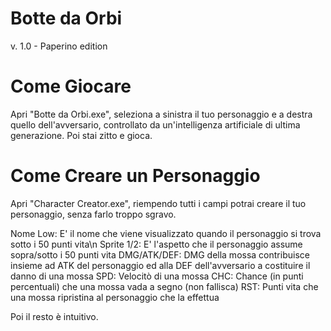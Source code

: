 # Botte da Orbi
v. 1.0 - Paperino edition

# Come Giocare
Apri "Botte da Orbi.exe", seleziona a sinistra il tuo personaggio e a destra quello dell'avversario, controllato da un'intelligenza artificiale di ultima generazione. Poi stai zitto e gioca.

# Come Creare un Personaggio
Apri "Character Creator.exe", riempendo tutti i campi potrai creare il tuo personaggio, senza farlo troppo sgravo.

 Nome Low: E' il nome che viene visualizzato quando il personaggio si trova sotto i 50 punti vita\n
 Sprite 1/2: E' l'aspetto che il personaggio assume sopra/sotto i 50 punti vita 
 DMG/ATK/DEF: DMG della mossa contribuisce insieme ad ATK del personaggio ed alla DEF dell'avversario a costituire il danno di una mossa
 SPD: Velocitò di una mossa
 CHC: Chance (in punti percentuali) che una mossa vada a segno (non fallisca)
 RST: Punti vita che una mossa ripristina al personaggio che la effettua
 
Poi il resto è intuitivo.
